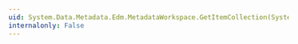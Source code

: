 ```yaml
---
uid: System.Data.Metadata.Edm.MetadataWorkspace.GetItemCollection(System.Data.Metadata.Edm.DataSpace)
internalonly: False
---
```

